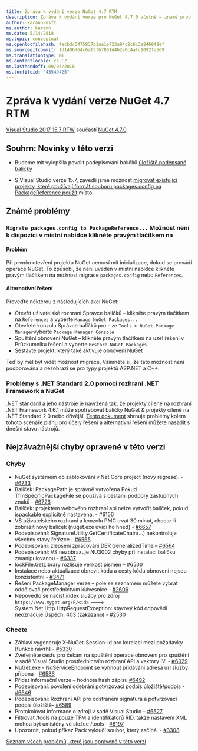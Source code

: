 ```yaml
---
title: Zpráva k vydání verze NuGet 4.7 RTM
description: Zpráva k vydání verze pro NuGet 4.7.0 včetně – známé problémy, opravy chyb, nové funkce a chcete.
author: karann-msft
ms.author: karann
ms.date: 5/14/2018
ms.topic: conceptual
ms.openlocfilehash: 4ecbdc5475837b1aa1e723a94c2c6c3e8460f9ef
ms.sourcegitcommit: 1d1406764c6af5fb7801d462e0c4afc9092fa569
ms.translationtype: MT
ms.contentlocale: cs-CZ
ms.lasthandoff: 09/04/2018
ms.locfileid: "43549425"
---
```

# <a name="nuget-47-rtm-release-notes"></a>Zpráva k vydání verze NuGet 4.7 RTM

[Visual Studio 2017 15.7 RTW](https://www.visualstudio.com/news/releasenotes/vs2017-relnotes) součástí [NuGet 4.7.0](https://dist.nuget.org/win-x86-commandline/v4.7.0/nuget.exe).

## <a name="summary-whats-new-in-this-release"></a>Souhrn: Novinky v této verzi

* Budeme mít vylepšila povolit podepisování balíčků [úložiště podepsané balíčky](https://github.com/NuGet/Home/wiki/Repository-Signatures)

* S Visual Studio verze 15.7, zavedli jsme možnost [migrovat existující projekty, které používají formát souboru packages.config na PackageReference použít](https://docs.microsoft.com/en-us/nuget/reference/migrate-packages-config-to-package-reference) místo.

## <a name="known-issues"></a>Známé problémy

### <a name="the-migrate-packagesconfig-to-packagereference-option-is-not-available-in-the-right-click-context-menu"></a>`Migrate packages.config to PackageReference...` Možnost není k dispozici v místní nabídce klikněte pravým tlačítkem na

#### <a name="issue"></a>Problém

Při prvním otevření projektu NuGet nemusí mít inicializace, dokud se provádí operace NuGet. To způsobí, že není uveden v místní nabídce klikněte pravým tlačítkem na možnost migrace `packages.config` nebo `References`.

#### <a name="workaround"></a>Alternativní řešení

Proveďte některou z následujících akcí NuGet:
* Otevřít uživatelské rozhraní Správce balíčků – klikněte pravým tlačítkem na `References` a vyberte `Manage NuGet Packages...`
* Otevřete konzolu Správce balíčků pro - ze `Tools > NuGet Package Manager`vyberte `Package Manager Console`
* Spuštění obnovení NuGet – klikněte pravým tlačítkem na uzel řešení v Průzkumníku řešení a vyberte `Restore NuGet Packages`
* Sestavte projekt, který také aktivuje obnovení NuGet

Teď by měl být vidět možnost migrace. Všimněte si, že tato možnost není podporována a nezobrazí se pro typy projektů ASP.NET a C++.

### <a name="issues-with-net-standard-20-with-net-framework--nuget"></a>Problémy s .NET Standard 2.0 pomocí rozhraní .NET Framework a NuGet

.NET standard a jeho nástroje je navržená tak, že projekty cílené na rozhraní .NET Framework 4.6.1 může spotřebovat balíčky NuGet & projekty cílené na .NET Standard 2.0 nebo dřívější. [Tento dokument](https://github.com/dotnet/standard/issues/481) shrnuje problémy kolem tohoto scénáře plánu pro účely řešení a alternativní řešení můžete nasadit s dnešní stavu nástrojů.

## <a name="top-issues-fixed-in-this-release"></a>Nejzávažnější chyby opravené v této verzi

### <a name="bugs"></a>Chyby

* NuGet systémem do zablokování v.Net Core project (nový regrese). - [#6733](https://github.com/NuGet/Home/issues/6733)
* Balíček: PackagePath je správně vytvořena Pokud TfmSpecificPackageFile se používá s cestami podpory zástupných znaků - [#6726](https://github.com/NuGet/Home/issues/6726)
* Balíček: projektem webového rozhraní api nelze vytvořit balíček, pokud ispackable explicitně nastavena. - [#6156](https://github.com/NuGet/Home/issues/6156)
* VS uživatelského rozhraní a konzolu PMC trvat 30 minut, chcete-li zobrazit nový balíček (nuget.exe uvidí ho hned) - [#6657](https://github.com/NuGet/Home/issues/6657)
* Podepisování: SignatureUtility.GetCertificateChain(...) nekontroluje všechny stavy řetězce - [#6565](https://github.com/NuGet/Home/issues/6565)
* Podepisování: zlepšení zpracování DER GeneralizedTime – [#6564](https://github.com/NuGet/Home/issues/6564)
* Podepisování: VS nezobrazuje NU3002 chyby při instalaci balíčku zmanipulovanou - [#6337](https://github.com/NuGet/Home/issues/6337)
* lockFile.GetLibrary rozlišuje velikost písmen – [#6500](https://github.com/NuGet/Home/issues/6500)
* Instalace nebo aktualizace obnovit kódu a cesty kódu obnovení nejsou konzistentní - [#3471](https://github.com/NuGet/Home/issues/3471)
* Řešení PackageManager verze – pole se seznamem můžete vybrat oddělovač prostřednictvím klávesnice - [#2606](https://github.com/NuGet/Home/issues/2606)
* Nepovedlo se načíst index služby pro zdroj `https://www.myget.org/F/<id>` ---> System.Net.Http.HttpRequestException: stavový kód odpovědi neoznačuje Úspěch: 403 (zakázáno) - [#2530](https://github.com/NuGet/Home/issues/2530)

### <a name="dcrs"></a>Chcete

* Záhlaví vygeneruje X-NuGet-Session-Id pro korelaci mezi požadavky [funkce návrh] - [#5330](https://github.com/NuGet/Home/issues/5330)
* Zveřejněte cestu pro čekání na spuštění operace obnovení pro spuštění v sadě Visual Studio prostřednictvím rozhraní API a vektory IV. - [#6029](https://github.com/NuGet/Home/issues/6029)
* NuGet.exe - NoServiceEndpoint se vyhnout přidávání adresa url služby přípona - [#6586](https://github.com/NuGet/Home/issues/6586)
* Přidat informační verze – hodnota hash zápisu [#6492](https://github.com/NuGet/Home/issues/6492)
* Podepisování: povolení odebrání potvrzovací podpis úložiště/podpis - [#6646](https://github.com/NuGet/Home/issues/6646)
* Podepisování: Rozhraní API pro odstranění signatura a potvrzovací podpis úložiště- [#6589](https://github.com/NuGet/Home/issues/6589)
* Protokolovat informace o zdroji v sadě Visual Studio – [#6527](https://github.com/NuGet/Home/issues/6527)
* Filtrovat /tools na pouze TFM a identifikátorů RID, takže nastavení XML mohou být umístěny ve složce /tools - [#6197](https://github.com/NuGet/Home/issues/6197)
* Upozornit, pokud příkaz Pack vyloučí soubor, který začíná.  - [#3308](https://github.com/NuGet/Home/issues/3308)

[Seznam všech problémů, které jsou opravené v této verzi](https://github.com/NuGet/Home/issues?q=is%3Aissue+is%3Aclosed+milestone%3A%224.7")
